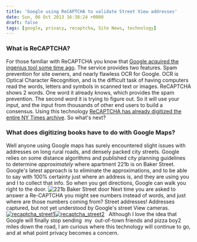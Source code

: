 ```yaml
---
title: 'Google using ReCAPTCHA to validate Street View addresses'
date: Sun, 06 Oct 2013 16:38:24 +0000
draft: false
tags: [google, privacy, recaptcha, Site News, technology]
---
```


### What is ReCAPTCHA?

For those familiar with ReCAPTCHA you know that [Google acquired the ingenius tool some time ago](http://googleblog.blogspot.com/2009/09/teaching-computers-to-read-google.html "Google acquires recaptcha"). The service provides two features. Spam prevention for site owners, and nearly flawless OCR for Google. OCR is Optical Character Recognition, and is the difficult task of having computers read the words, letters and symbols in scanned text or images. ReCAPTCHA shows 2 words. One word it already knows, which provides the spam prevention. The second word it is trying to figure out. So it will use your input, and the input from thousands of other end users to build a consensus. Using this technology [ReCAPTCHA has already digitized the entire NY Times archive](http://www.nytimes.com/2011/03/29/science/29recaptcha.html?_r=0 "Google uses ReCAPTCHA to clean up NY Times archives"). So what's next?

### What does digitizing books have to do with Google Maps?

Well anyone using Google maps has surely encountered slight issues with addresses on long rural roads, and densely packed city streets. Google relies on some distance algorithms and published city planning guidelines to determine _approximately_ where apartment 221b is on Baker Street. Google's latest approach is to eliminate the approximations, and to be able to say with 100% certainty just where an address is, and they are using you and I to collect that info. So when you get directions, Google can walk you right to the door. ![221b Baker Street door](http://www.sherlockology.com/ImageGen.ashx?image=/media/11140/location-221b1.jpg) Next time you are asked to answer a Re-CAPTCHA you might see numbers instead of words, and just where are those numbers coming from? Street addresses! Addresses captured, but not yet understood by Google's street View cameras. [![recaptcha_street1](http://www.edwardawebb.com/wp-content/uploads/2013/10/recaptcha_street1-300x131.png)](http://www.edwardawebb.com/site-news/google-recaptcha-validate-street-view-addresses/attachment/recaptcha_street1/)[![recaptcha_street2](http://www.edwardawebb.com/wp-content/uploads/2013/10/recaptcha_street2-300x131.png)](http://www.edwardawebb.com/site-news/google-recaptcha-validate-street-view-addresses/attachment/recaptcha_street2/)   Although I love the idea that Google will finally stop sending  my  out-of-town friends and pizza boy2 miles down the road, I am curious where this technology will continue to go, and at what point privacy becomes a concern.
